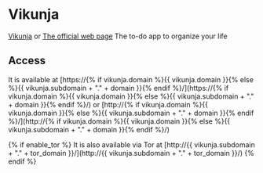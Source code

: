 # Vikunja

[Vikunja](https://kolaente.dev/vikunja/) or [The official web page](https://vikunja.io/) The to-do app to organize your life

## Access

It is available at [https://{% if vikunja.domain %}{{ vikunja.domain }}{% else %}{{ vikunja.subdomain + "." + domain }}{% endif %}/](https://{% if vikunja.domain %}{{ vikunja.domain }}{% else %}{{ vikunja.subdomain + "." + domain }}{% endif %}/) or [http://{% if vikunja.domain %}{{ vikunja.domain }}{% else %}{{ vikunja.subdomain + "." + domain }}{% endif %}/](http://{% if vikunja.domain %}{{ vikunja.domain }}{% else %}{{ vikunja.subdomain + "." + domain }}{% endif %}/)

{% if enable_tor %}
It is also available via Tor at [http://{{ vikunja.subdomain + "." + tor_domain }}/](http://{{ vikunja.subdomain + "." + tor_domain }}/)
{% endif %}